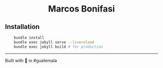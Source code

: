 <h1 align="center">Marcos Bonifasi</h1>


## Installation

```bash
    bundle install
    bundle exec jekyll serve --livereload
    bundle exec jekyll build # for production
```

------

Built with :blue_heart: in #guatemala